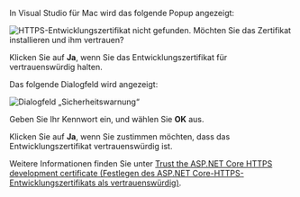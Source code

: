 In Visual Studio für Mac wird das folgende Popup angezeigt:

![HTTPS-Entwicklungszertifikat nicht gefunden. Möchten Sie das Zertifikat installieren und ihm vertrauen?](~/getting-started/_static/trustCertMac.png)

Klicken Sie auf **Ja**, wenn Sie das Entwicklungszertifikat für vertrauenswürdig halten.

Das folgende Dialogfeld wird angezeigt:

![Dialogfeld „Sicherheitswarnung“](~/getting-started/_static/certMac.png)

Geben Sie Ihr Kennwort ein, und wählen Sie **OK** aus.

Klicken Sie auf **Ja**, wenn Sie zustimmen möchten, dass das Entwicklungszertifikat vertrauenswürdig ist.

Weitere Informationen finden Sie unter [Trust the ASP.NET Core HTTPS development certificate (Festlegen des ASP.NET Core-HTTPS-Entwicklungszertifikats als vertrauenswürdig)](xref:security/enforcing-ssl#trust-the-aspnet-core-https-development-certificate-on-windows-and-macos).